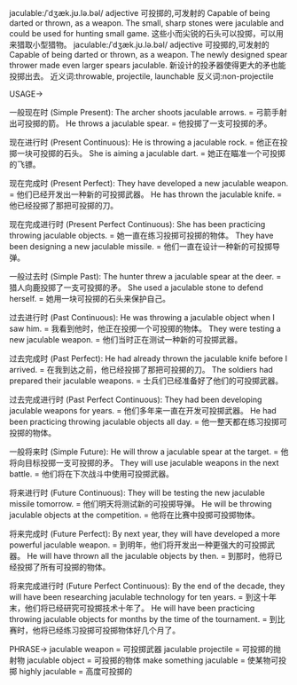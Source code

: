 jaculable:/ˈdʒæk.jʊ.lə.bəl/
adjective
可投掷的,可发射的
Capable of being darted or thrown, as a weapon.
The small, sharp stones were jaculable and could be used for hunting small game. 这些小而尖锐的石头可以投掷，可以用来猎取小型猎物。
jaculable:/ˈdʒæk.jʊ.lə.bəl/
adjective
可投掷的,可发射的
Capable of being darted or thrown, as a weapon.
The newly designed spear thrower made even larger spears jaculable.  新设计的投矛器使得更大的矛也能投掷出去。
近义词:throwable, projectile, launchable
反义词:non-projectile


USAGE->

一般现在时 (Simple Present):
The archer shoots jaculable arrows. = 弓箭手射出可投掷的箭。
He throws a jaculable spear. = 他投掷了一支可投掷的矛。

现在进行时 (Present Continuous):
He is throwing a jaculable rock. = 他正在投掷一块可投掷的石头。
She is aiming a jaculable dart. = 她正在瞄准一个可投掷的飞镖。

现在完成时 (Present Perfect):
They have developed a new jaculable weapon. = 他们已经开发出一种新的可投掷武器。
He has thrown the jaculable knife. = 他已经投掷了那把可投掷的刀。


现在完成进行时 (Present Perfect Continuous):
She has been practicing throwing jaculable objects. = 她一直在练习投掷可投掷的物体。
They have been designing a new jaculable missile. = 他们一直在设计一种新的可投掷导弹。

一般过去时 (Simple Past):
The hunter threw a jaculable spear at the deer. = 猎人向鹿投掷了一支可投掷的矛。
She used a jaculable stone to defend herself. = 她用一块可投掷的石头来保护自己。

过去进行时 (Past Continuous):
He was throwing a jaculable object when I saw him. = 我看到他时，他正在投掷一个可投掷的物体。
They were testing a new jaculable weapon. = 他们当时正在测试一种新的可投掷武器。

过去完成时 (Past Perfect):
He had already thrown the jaculable knife before I arrived. = 在我到达之前，他已经投掷了那把可投掷的刀。
The soldiers had prepared their jaculable weapons. = 士兵们已经准备好了他们的可投掷武器。

过去完成进行时 (Past Perfect Continuous):
They had been developing jaculable weapons for years. = 他们多年来一直在开发可投掷武器。
He had been practicing throwing jaculable objects all day. = 他一整天都在练习投掷可投掷的物体。

一般将来时 (Simple Future):
He will throw a jaculable spear at the target. = 他将向目标投掷一支可投掷的矛。
They will use jaculable weapons in the next battle. = 他们将在下次战斗中使用可投掷武器。

将来进行时 (Future Continuous):
They will be testing the new jaculable missile tomorrow. = 他们明天将测试新的可投掷导弹。
He will be throwing jaculable objects at the competition. = 他将在比赛中投掷可投掷物体。

将来完成时 (Future Perfect):
By next year, they will have developed a more powerful jaculable weapon. = 到明年，他们将开发出一种更强大的可投掷武器。
He will have thrown all the jaculable objects by then. = 到那时，他将已经投掷了所有可投掷的物体。

将来完成进行时 (Future Perfect Continuous):
By the end of the decade, they will have been researching jaculable technology for ten years. = 到这十年末，他们将已经研究可投掷技术十年了。
He will have been practicing throwing jaculable objects for months by the time of the tournament. = 到比赛时，他将已经练习投掷可投掷物体好几个月了。


PHRASE->
jaculable weapon = 可投掷武器
jaculable projectile = 可投掷的抛射物
jaculable object = 可投掷的物体
make something jaculable = 使某物可投掷
highly jaculable = 高度可投掷的
